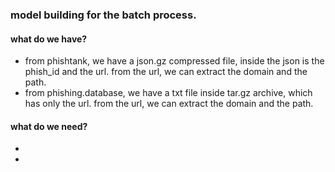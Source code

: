 ### model building for the batch process.
#### what do we have?
- from phishtank, we have a json.gz compressed file, inside the json is the phish_id and the url. from the url, we can extract the domain and the path.
- from phishing.database, we have a txt file inside tar.gz archive, which has only the url. from the url, we can extract the domain and the path.

#### what do we need?
- 
- 